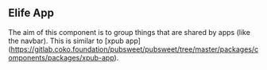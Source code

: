 ## Elife App

The aim of this component is to group things that are shared by apps (like the navbar). This is similar to [xpub app] (https://gitlab.coko.foundation/pubsweet/pubsweet/tree/master/packages/components/packages/xpub-app).
